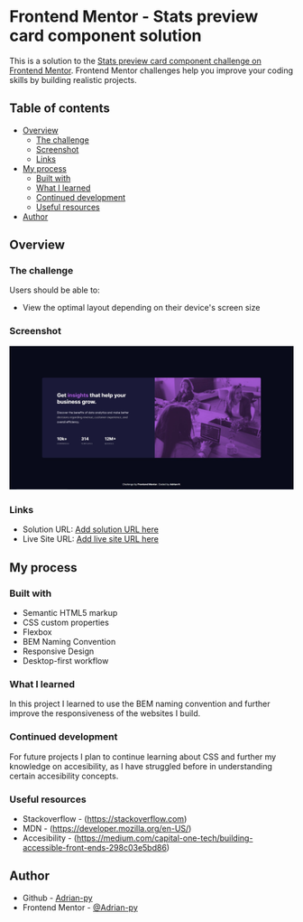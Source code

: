 # Frontend Mentor - Stats preview card component solution

This is a solution to the [Stats preview card component challenge on Frontend Mentor](https://www.frontendmentor.io/challenges/stats-preview-card-component-8JqbgoU62). Frontend Mentor challenges help you improve your coding skills by building realistic projects.

## Table of contents

- [Overview](#overview)
  - [The challenge](#the-challenge)
  - [Screenshot](#screenshot)
  - [Links](#links)
- [My process](#my-process)
  - [Built with](#built-with)
  - [What I learned](#what-i-learned)
  - [Continued development](#continued-development)
  - [Useful resources](#useful-resources)
- [Author](#author)

## Overview

### The challenge

Users should be able to:

- View the optimal layout depending on their device's screen size

### Screenshot

![Desktop](./images/screenshot.jpg)

### Links

- Solution URL: [Add solution URL here](https://github.com/Adrian-py/Frontend-Mentor---stats-preview-card-component-challenge-hub)
- Live Site URL: [Add live site URL here](https://adrian-py.github.io/Frontend-Mentor---stats-preview-card-component-challenge-hub/)

## My process

### Built with

- Semantic HTML5 markup
- CSS custom properties
- Flexbox
- BEM Naming Convention
- Responsive Design
- Desktop-first workflow

### What I learned

In this project I learned to use the BEM naming convention and further improve the responsiveness of the websites I build.

### Continued development

For future projects I plan to continue learning about CSS and further my knowledge on accesibility, as I have struggled before in understanding certain accesibility concepts.

### Useful resources

- Stackoverflow - (https://stackoverflow.com)
- MDN - (https://developer.mozilla.org/en-US/)
- Accesibility - (https://medium.com/capital-one-tech/building-accessible-front-ends-298c03e5bd86)

## Author

- Github - [Adrian-py](https://github.com/Adrian-py)
- Frontend Mentor - [@Adrian-py](https://www.frontendmentor.io/profile/Adrian-py)
